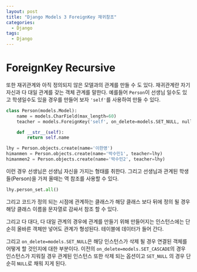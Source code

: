 ```yaml
---
layout: post
title: "Django Models 3 ForeignKey 재귀참조"
categories:
  - Django
tags:
  - Django
---
```


# ForeignKey Recursive

또한 재귀관계와 아직 정의되지 않은 모델과의 관계를 만들 수 도 있다. 
재귀관계란 자기 자신과 다 대일 관계를 갖는 객체 관계를 말한다. 예를들어 `Person`이 선생님 일수도 있고 학생일수도 있을 경우를 만들어 보자 `'self'`를 사용하여 만들 수 있다.
```python
class Person(models.Model):
    name = models.CharField(max_length=60)
    teacher = models.ForeignKey('self', on_delete=models.SET_NULL, null=True, blank=True)

    def __str__(self):
        return self.name
```
```python
lhy = Person.objects.create(name='이한영')
himanmen = Person.objects.create(name='박수민1', teacher=lhy)
himanmen2 = Person.objects.create(name='박수민2', teacher=lhy)
```
이런 경우 선생님은 선생님 자신을 가지는 형태를 취한다. 그리고 선생님과 관계된 학생들(Person)을 가져 올때는 역 참조를 사용할 수 있다.
```python
lhy.person_set.all()
```

그리고 코드가 정의 되는 시점에 관계하는 클래스가 해당 클래스 보다 뒤에 정의 될 경우 해당 클래스 이름을 문자열로 감싸서 참조 할 수 있다.

그리고 다 대다, 다 대일 관계의 경우에 관계를 만들기 위해 만들어지는 인스턴스에는 단순히 올바른 객체만 넣어도 관계가 형성된다. 테이블에 데이터가 들어 간다.

그리고 `on_delete=models.SET_NULL`은 해당 인스턴스가 삭제 될 경우 연결된 객체를 어떻게 할 것인지에 대한 부분이다. 이전의 `on_delete=models.SET_CASCADE`의 경우 인스턴스가 지워질 경우 관계된 인스턴스 또한 삭제 되는 옵션이고 `SET_NULL` 의 경우 단순히 `NULL`로 채워 지게 된다.